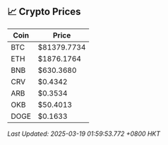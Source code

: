 ## 📈 Crypto Prices

| Coin | Price |
| ---- | ----- |
| BTC | $81379.7734 |
| ETH | $1876.1764 |
| BNB | $630.3680 |
| CRV | $0.4342 |
| ARB | $0.3534 |
| OKB | $50.4013 |
| DOGE | $0.1633 |

_Last Updated: 2025-03-19 01:59:53.772 +0800 HKT_